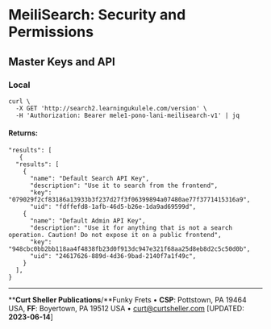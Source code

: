 # MeiliSearch: Security and Permissions
## Master Keys and API

### Local

```
curl \
  -X GET 'http://search2.learningukulele.com/version' \
  -H 'Authorization: Bearer mele1-pono-lani-meilisearch-v1' | jq
```
#### Returns:
```
"results": [
   {
  "results": [
    {
      "name": "Default Search API Key",
      "description": "Use it to search from the frontend",
      "key": "079029f2cf83186a13933b3f237d27f3f06399894a07480ae77f3771415316a9",
      "uid": "fdffefd8-1afb-46d5-b26e-1da9ad69599d",
    {
      "name": "Default Admin API Key",
      "description": "Use it for anything that is not a search operation. Caution! Do not expose it on a public frontend",
      "key": "948cbc0bb2bb118aa4f4838fb23d0f913dc947e321f68aa25d8eb8d2c5c50d0b",
      "uid": "24617626-889d-4d36-9bad-2140f7a1f49c",
    }
  ],
}

  ```
----
****Curt Sheller Publications**/**Funky Frets • **CSP**: Pottstown, PA 19464 USA, **FF**: Boyertown, PA 19512 USA • [curt@curtsheller.com](mailto:curt@curtsheller.com) [UPDATED: **2023-06-14**]
